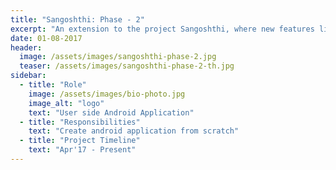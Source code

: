 ```yaml
---
title: "Sangoshthi: Phase - 2"
excerpt: "An extension to the project Sangoshthi, where new features like tutorials and notifications added to the application."
date: 01-08-2017
header:
  image: /assets/images/sangoshthi-phase-2.jpg
  teaser: /assets/images/sangoshthi-phase-2-th.jpg
sidebar:
  - title: "Role"
    image: /assets/images/bio-photo.jpg
    image_alt: "logo"
    text: "User side Android Application"
  - title: "Responsibilities"
    text: "Create android application from scratch"
  - title: "Project Timeline"
    text: "Apr'17 - Present"
---
```

